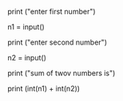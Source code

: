 print ("enter first number")

n1 = input()

print ("enter second number")

n2 = input()

print ("sum of twov numbers is")

print (int(n1) + int(n2))
